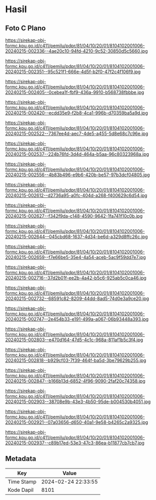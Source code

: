 # Hasil

## Foto C Plano

https://sirekap-obj-formc.kpu.go.id/c411/pemilu/pdpr/81/04/10/20/01/8104102001006-20240215-002336--4ae20c10-94fd-4210-9c52-30850d5c5660.jpg

https://sirekap-obj-formc.kpu.go.id/c411/pemilu/pdpr/81/04/10/20/01/8104102001006-20240215-002351--95c521f1-666e-4d5f-b2f0-47f2c4f106f9.jpg

https://sirekap-obj-formc.kpu.go.id/c411/pemilu/pdpr/81/04/10/20/01/8104102001006-20240215-002405--0cebea1f-fbf9-436a-9910-b568738fbbbe.jpg

https://sirekap-obj-formc.kpu.go.id/c411/pemilu/pdpr/81/04/10/20/01/8104102001006-20240215-002420--ecdd35e9-f2b8-4ca1-996b-d70359ba5a9d.jpg

https://sirekap-obj-formc.kpu.go.id/c411/pemilu/pdpr/81/04/10/20/01/8104102001006-20240215-002522--7367ee4d-aec7-4de5-a455-5d8e68c7c96e.jpg

https://sirekap-obj-formc.kpu.go.id/c411/pemilu/pdpr/81/04/10/20/01/8104102001006-20240215-002537--224b76fd-3d4d-464a-b5aa-96c80323968a.jpg

https://sirekap-obj-formc.kpu.go.id/c411/pemilu/pdpr/81/04/10/20/01/8104102001006-20240215-002556--4b83b496-e9b6-420b-be57-97b3dcf04805.jpg

https://sirekap-obj-formc.kpu.go.id/c411/pemilu/pdpr/81/04/10/20/01/8104102001006-20240215-002612--d2736a95-a0fc-404d-a268-f400629c6d54.jpg

https://sirekap-obj-formc.kpu.go.id/c411/pemilu/pdpr/81/04/10/20/01/8104102001006-20240215-002627--f342f9da-c148-4590-9642-1fa741f10c0b.jpg

https://sirekap-obj-formc.kpu.go.id/c411/pemilu/pdpr/81/04/10/20/01/8104102001006-20240215-002644--045cbd68-1637-4d34-be6d-a329d8ffc26c.jpg

https://sirekap-obj-formc.kpu.go.id/c411/pemilu/pdpr/81/04/10/20/01/8104102001006-20240215-002659--f7e66be5-35e4-4a54-aceb-5ac9f59dd7e7.jpg

https://sirekap-obj-formc.kpu.go.id/c411/pemilu/pdpr/81/04/10/20/01/8104102001006-20240215-002716--37d2b01f-ee2b-4a42-b5c6-925ab5c0ca46.jpg

https://sirekap-obj-formc.kpu.go.id/c411/pemilu/pdpr/81/04/10/20/01/8104102001006-20240215-002732--68591c82-8209-44dd-8ad5-74d0e3a9ce20.jpg

https://sirekap-obj-formc.kpu.go.id/c411/pemilu/pdpr/81/04/10/20/01/8104102001006-20240215-002747--2e454b33-e191-499a-a067-06b93448a393.jpg

https://sirekap-obj-formc.kpu.go.id/c411/pemilu/pdpr/81/04/10/20/01/8104102001006-20240215-002803--e470d164-47d5-4c1c-968a-811af1b5c3f4.jpg

https://sirekap-obj-formc.kpu.go.id/c411/pemilu/pdpr/81/04/10/20/01/8104102001006-20240215-002818--b929cf03-7f39-464f-ba5d-3be79629b255.jpg

https://sirekap-obj-formc.kpu.go.id/c411/pemilu/pdpr/81/04/10/20/01/8104102001006-20240215-002847--b166b13d-6852-4f96-9090-2faf20c74358.jpg

https://sirekap-obj-formc.kpu.go.id/c411/pemilu/pdpr/81/04/10/20/01/8104102001006-20240215-002903--38708e9b-43e3-4b50-95de-b004530b4051.jpg

https://sirekap-obj-formc.kpu.go.id/c411/pemilu/pdpr/81/04/10/20/01/8104102001006-20240215-002921--07a03656-d650-40a1-9e58-b4265c2a9325.jpg

https://sirekap-obj-formc.kpu.go.id/c411/pemilu/pdpr/81/04/10/20/01/8104102001006-20240215-002937--c89b17ed-53e3-47c3-86ea-b11877cb7cb7.jpg


## Metadata

| Key        | Value               |
| ---------- | ------------------- |
| Time Stamp | 2024-02-24 22:33:55 |
| Kode Dapil | 8101                |



